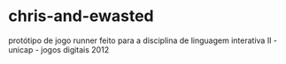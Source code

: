 # chris-and-ewasted
protótipo de jogo runner feito para a disciplina de linguagem interativa II - unicap - jogos digitais 2012
